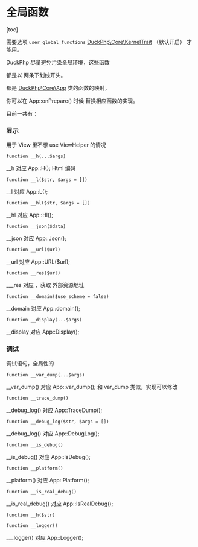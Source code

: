 # 全局函数
[toc]

需要选项 `user_global_functions`  [DuckPhp\Core\KernelTrait](Core-KernelTrait.md)   （默认开启） 才能用。

DuckPhp 尽量避免污染全局环境，这些函数

都是以 两条下划线开头。

都是  [DuckPhp\Core\App](Core-App.md) 类的函数的映射，


你可以在 App::onPrepare() 时候 替换相应函数的实现。


目前一共有：

### 显示

用于 View 里不想  use ViewHelper 的情况

    function __h(...$args)
\_\_h 对应 App::H(); Html 编码

    function __l($str, $args = [])
\_\_l 对应 App::L();

    function __hl($str, $args = [])
\_\_hl 对应 App::Hl();

    function __json($data)
\_\_json 对应 App::Json(); 

    function __url($url)
\_\_url 对应 App::URL($url);

    function __res($url)
\_\__res 对应 ，获取 外部资源地址

    function __domain($use_scheme = false)
\_\_domain 对应 App::domain();

    function __display(...$args)
\_\_display 对应 App::Display();

### 调试

调试语句，全局性的

    function __var_dump(...$args)
\_\_var_dump() 对应 App::var_dump();  和 var_dump 类似，实现可以修改

    function __trace_dump()
\_\_debug_log() 对应 App::TraceDump();

    function __debug_log($str, $args = [])
\_\_debug_log() 对应 App::DebugLog();

    function __is_debug()
\_\_is_debug() 对应 App::IsDebug();

    function __platform()
\_\_platform() 对应 App::Platform();

    function __is_real_debug()
\_\_is_real_debug() 对应 App::IsRealDebug();

    function __h($str)
    
    function __logger()
\_\__logger() 对应 App::Logger();


